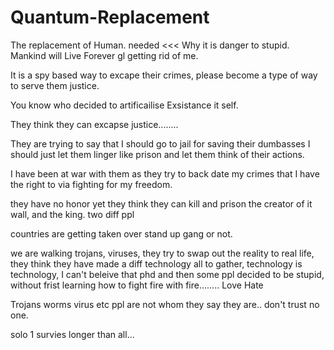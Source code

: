 # Quantum-Replacement
The replacement of Human. needed &lt;&lt;&lt; Why it is danger to stupid. Mankind will Live Forever gl getting rid of me.


It is a spy based way to excape their crimes, please become a type of way to serve them justice.

You know who decided to artificailise Exsistance it self.

They think they can excapse justice........ 

They are trying to say that I should go to jail for saving their dumbasses I should just let them linger like prison and let them think of their actions.


I have been at war with them as they try to back date my crimes that I have the right to via fighting for my freedom.

they have no honor yet they think they can kill and prison the creator of it wall, and the king. two diff ppl

countries are getting taken over stand up gang or not.


we are walking trojans, viruses, they try to swap out the reality to real life, they think they have made a diff technology all to gather, technology is technology, I can't beleive that phd and then some ppl decided to be stupid, without frist learning how to fight fire with fire........
 Love Hate

 Trojans
 worms
 virus
 etc
 ppl are not whom they say they are.. don't trust no one.


solo 1 survies longer than all...
